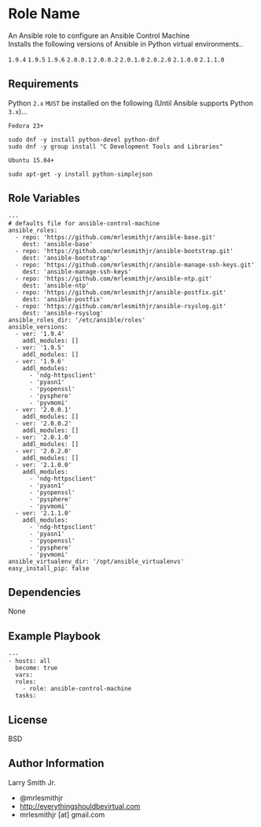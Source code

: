 Role Name
=========

An Ansible role to configure an Ansible Control Machine  
Installs the following versions of Ansible in Python virtual environments..

`1.9.4`
`1.9.5`
`1.9.6`
`2.0.0.1`
`2.0.0.2`
`2.0.1.0`
`2.0.2.0`
`2.1.0.0`
`2.1.1.0`

Requirements
------------

Python `2.x` `MUST` be installed on the following (Until Ansible supports Python `3.x`)...

`Fedora 23+`
```
sudo dnf -y install python-devel python-dnf
sudo dnf -y group install "C Development Tools and Libraries"
```

`Ubuntu 15.04+`
```
sudo apt-get -y install python-simplejson
```

Role Variables
--------------

```
---
# defaults file for ansible-control-machine
ansible_roles:
  - repo: 'https://github.com/mrlesmithjr/ansible-base.git'
    dest: 'ansible-base'
  - repo: 'https://github.com/mrlesmithjr/ansible-bootstrap.git'
    dest: 'ansible-bootstrap'
  - repo: 'https://github.com/mrlesmithjr/ansible-manage-ssh-keys.git'
    dest: 'ansible-manage-ssh-keys'
  - repo: 'https://github.com/mrlesmithjr/ansible-ntp.git'
    dest: 'ansible-ntp'
  - repo: 'https://github.com/mrlesmithjr/ansible-postfix.git'
    dest: 'ansible-postfix'
  - repo: 'https://github.com/mrlesmithjr/ansible-rsyslog.git'
    dest: 'ansible-rsyslog'
ansible_roles_dir: '/etc/ansible/roles'
ansible_versions:
  - ver: '1.9.4'
    addl_modules: []
  - ver: '1.9.5'
    addl_modules: []
  - ver: '1.9.6'
    addl_modules:
      - 'ndg-httpsclient'
      - 'pyasn1'
      - 'pyopenssl'
      - 'pysphere'
      - 'pyvmomi'
  - ver: '2.0.0.1'
    addl_modules: []
  - ver: '2.0.0.2'
    addl_modules: []
  - ver: '2.0.1.0'
    addl_modules: []
  - ver: '2.0.2.0'
    addl_modules: []
  - ver: '2.1.0.0'
    addl_modules:
      - 'ndg-httpsclient'
      - 'pyasn1'
      - 'pyopenssl'
      - 'pysphere'
      - 'pyvmomi'
  - ver: '2.1.1.0'
    addl_modules:
      - 'ndg-httpsclient'
      - 'pyasn1'
      - 'pyopenssl'
      - 'pysphere'
      - 'pyvmomi'
ansible_virtualenv_dir: '/opt/ansible_virtualenvs'
easy_install_pip: false
```
Dependencies
------------

None

Example Playbook
----------------

```
---
- hosts: all
  become: true
  vars:
  roles:
    - role: ansible-control-machine
  tasks:
```

License
-------

BSD

Author Information
------------------

Larry Smith Jr.
- @mrlesmithjr
- http://everythingshouldbevirtual.com
- mrlesmithjr [at] gmail.com
